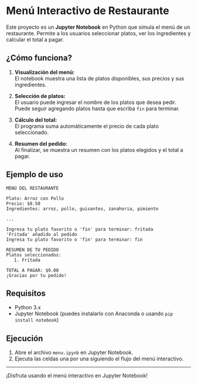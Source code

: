 # Menú Interactivo de Restaurante

Este proyecto es un **Jupyter Notebook** en Python que simula el menú de un restaurante. Permite a los usuarios seleccionar platos, ver los ingredientes y calcular el total a pagar.

## ¿Cómo funciona?

1. **Visualización del menú:**  
   El notebook muestra una lista de platos disponibles, sus precios y sus ingredientes.

2. **Selección de platos:**  
   El usuario puede ingresar el nombre de los platos que desea pedir.  
   Puede seguir agregando platos hasta que escriba `fin` para terminar.

3. **Cálculo del total:**  
   El programa suma automáticamente el precio de cada plato seleccionado.

4. **Resumen del pedido:**  
   Al finalizar, se muestra un resumen con los platos elegidos y el total a pagar.

## Ejemplo de uso

```
MENÚ DEL RESTAURANTE

Plato: Arroz con Pollo
Precio: $8.50
Ingredientes: arroz, pollo, guisantes, zanahoria, pimiento

...

Ingresa tu plato favorito o 'fin' para terminar: fritada
'Fritada' añadido al pedido
Ingresa tu plato favorito o 'fin' para terminar: fin

RESUMEN DE TU PEDIDO
Platos seleccionados:
   1. Fritada

TOTAL A PAGAR: $9.00
¡Gracias por tu pedido!
```

## Requisitos

- Python 3.x
- Jupyter Notebook (puedes instalarlo con Anaconda o usando `pip install notebook`)

## Ejecución

1. Abre el archivo `menu.ipynb` en Jupyter Notebook.
2. Ejecuta las celdas una por una siguiendo el flujo del menú interactivo.

---

¡Disfruta usando el menú interactivo en Jupyter Notebook!

